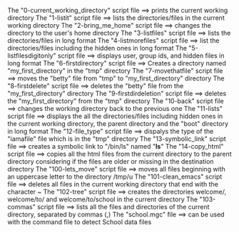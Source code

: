The "0-current_working_directory" script file ==> prints the current working directory
The "1-listit" script file ==> lists the directories/files in the current working directory
The "2-bring_me_home" script file ==> changes the directory to the user's home directory
The "3-listfiles" script file ==> lists the directories/files in long format
The "4-listmorefiles" script file ==> list the directories/files including the hidden ones in long format
The "5-listfilesdigitonly" script file ==> displays user, group ids, and hidden files in long format
The "6-firstdirectory" script file ==> Creates a directory named "my_first_directory" in the "tmp" directory
The "7-movethatfile" script file ==> moves the "betty" file from "tmp" to "my_first_directory" directory
The "8-firstdelete" script file ==> deletes the "betty" file from the "my_first_directory" directory
The "9-firstdirdeletion" script file ==> deletes the "my_first_directory" from the "tmp" directory
The "10-back" script file ==> changes the working directory back to the previous one
The "11-lists" script file ==> displays the all the directories/files including hidden ones in the current working directory, the parent directory and the "boot" directory in long format
The "12-file_type" script file ==> dispalys the type of the "iamafile" file which is in the "tmp" directory
The "13-symbolic_link" script file ==> creates a symbolic link to "/bin/ls" named "__ls__"
The "14-copy_html" script file ==> copies all the html files from the current directory to the parent directory considering if the files are older or missing in the destination directory
The "100-lets_move" script file ==> moves all files beginning with an uppercase letter to the directory /tmp/u
The "101-clean_emacs" script file ==> deletes all files in the current working directory that end with the character ~
The "102-tree" script file ==> creates the directories welcome/, welcome/to/ and welcome/to/school in the current directory
The "103-commas" script file ==> lists all the files and directories of the current directory, separated by commas (,)
The "school.mgc" file ==> can be used with the command file to detect School data files
